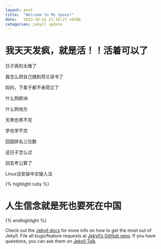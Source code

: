 ```yaml
---
layout: post
title:  "Welcome to My Space!"
date:   2023-10-31 21:16:27 +0100
categories: jekyll update
---
```


# 我天天发疯，就是活！！活着可以了

  日子真的太难了
  
  我怎么把自己搞到荷兰读书了
  
  妈的，下辈子都不来荷兰了
  
  什么狗欧洲
  
  什么狗地方
  
  天黑也黑不完
  
  学也学不完
  
  回国排名三位数
  
  这日子怎么过
  
  回去考公算了
  
  Linux没安装中文输入法

{% highlight ruby %}
# 人生信念就是死也要死在中国
{% endhighlight %}

Check out the [Jekyll docs][jekyll-docs] for more info on how to get the most out of Jekyll. File all bugs/feature requests at [Jekyll’s GitHub repo][jekyll-gh]. If you have questions, you can ask them on [Jekyll Talk][jekyll-talk].

[jekyll-docs]: https://jekyllrb.com/docs/home
[jekyll-gh]:   https://github.com/jekyll/jekyll
[jekyll-talk]: https://talk.jekyllrb.com/

